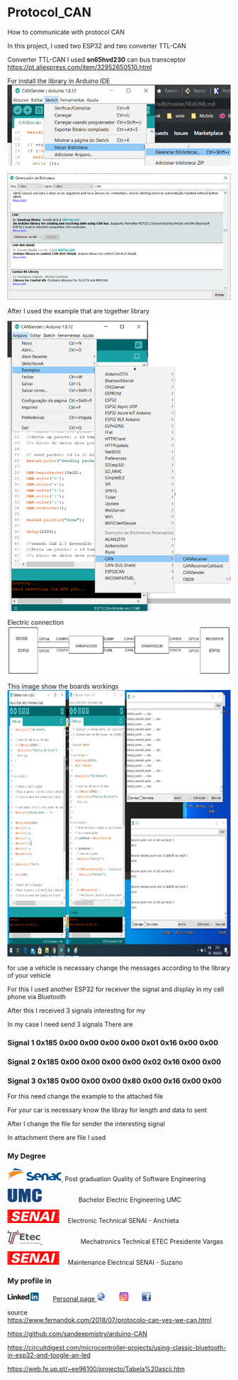 # Protocol_CAN
How to communicate with protocol CAN

In this project, I used two ESP32 and two converter TTL-CAN <br>


Converter TTL-CAN  I used <b>sn65hvd230</b> can bus transceptor <br>
https://pt.aliexpress.com/item/32952650510.html <br>

For install the library in Arduino IDE <br>
<img src="https://github.com/mariliahoshino/Protocol_CAN/blob/master/Picture/install_library_01.png?raw=true"  > <br>

<img src="https://github.com/mariliahoshino/Protocol_CAN/blob/master/Picture/install_library_02.png?raw=true"  > <br>

After I used the example that are together library <br>

<img src="https://github.com/mariliahoshino/Protocol_CAN/blob/master/Picture/install_library_03.png?raw=true" > <br>

Electric connection <br>
<img src="https://github.com/mariliahoshino/Protocol_CAN/blob/master/Picture/schematic.png?raw=true"> <br>

This image show the boards workings
<img src="https://github.com/mariliahoshino/Protocol_CAN/blob/master/Picture/working_01.png?raw=true" height="600" >


for use a vehicle is necessary change the messages according to the library of your vehicle 

For this I used another ESP32 for receiver the signal and display in my cell phone via Bluetooth 

After this I received 3 signals interesting for my

In my case I need send 3 signals
There are 

### Signal 1 0x185   0x00 0x00 0x00 0x00 0x01 0x16 0x00 0x00 <br>
### Signal 2 0x185   0x00 0x00 0x00 0x00 0x02 0x16 0x00 0x00 <br>
### Signal 3 0x185   0x00 0x00 0x00 0x80 0x00 0x16 0x00 0x00 <br>

For this need change the example to the attached file

For your car is necessary know the libray for length and data to sent

After I change the file for sender the interesting signal

In attachment there are file I used


### My Degree

<a href="https://www.sp.senac.br/">   <img src="https://github.com/mariliahoshino/mariliahoshino/blob/master/School/logo_senac.png?raw=true" height="30" widht="400" > </a> &nbsp;Post graduation Quality of Software Engineering 

<a href="http://www.umc.br/">    <img src="https://github.com/mariliahoshino/mariliahoshino/blob/master/School/logo_umc.png?raw=true" height="30" widht="400"></a>  &nbsp;&nbsp;&nbsp;&nbsp;&nbsp;&nbsp;&nbsp;&nbsp;&nbsp;&nbsp;&nbsp;&nbsp;&nbsp;&nbsp;&nbsp;&nbsp;&nbsp;&nbsp;&nbsp; Bachelor Electric Engineering UMC  

<a href="https://eletronica.sp.senai.br/"> <img src="https://github.com/mariliahoshino/mariliahoshino/blob/master/School/logo_senai.png?raw=true" height="30" widht="400"></a>  &nbsp;&nbsp;&nbsp; Electronic Technical SENAI - Anchieta  

<a href="https://www.cps.sp.gov.br/tag/etec-presidente-vargas/">  <img src="https://github.com/mariliahoshino/mariliahoshino/blob/master/School/logo_etec.png?raw=true" height="30" widht="400"> </a> &nbsp;&nbsp;&nbsp;&nbsp;&nbsp;&nbsp;&nbsp;&nbsp;&nbsp;&nbsp;&nbsp;&nbsp;&nbsp;&nbsp;&nbsp;&nbsp;&nbsp;&nbsp;&nbsp;&nbsp;&nbsp; Mechatronics Technical ETEC Presidente Vargas 

<a href="https://suzano.sp.senai.br/"> <img src="https://github.com/mariliahoshino/mariliahoshino/blob/master/School/logo_senai.png?raw=true" height="30" widht="400"></a>  &nbsp;&nbsp;&nbsp; Maintenance Electrical SENAI - Suzano  

### My profile in 

<a href="https://www.linkedin.com/in/mariliahoshino/"><img src="https://github.com/mariliahoshino/mariliahoshino/blob/master/profile/logo_linkedin.png?raw=true" height="20" widht="400"></a> &nbsp;&nbsp;&nbsp;&nbsp;&nbsp;&nbsp; 
<a href="https://mariliahoshino.wixsite.com/cvitae/"> Personal page <img src ="https://github.com/mariliahoshino/mariliahoshino/blob/master/profile/logo_site.png?raw=true" height="20" widht="400"></a> &nbsp;&nbsp;&nbsp;&nbsp;&nbsp;&nbsp; 
<a href="https://www.instagram.com/mari.zeniti/"><img src = "https://github.com/mariliahoshino/mariliahoshino/blob/master/profile/logo_instagram.png?raw=true"  height="20" widht="400"></a> &nbsp;&nbsp;&nbsp;&nbsp;&nbsp;&nbsp; 
<a href="https://www.facebook.com/mari.zeniti"><img src="https://github.com/mariliahoshino/mariliahoshino/blob/master/profile/logo_facebook.png?raw=true"   height="20" widht="400"></a>


source <br>
https://www.fernandok.com/2018/07/protocolo-can-yes-we-can.html <br>

https://github.com/sandeepmistry/arduino-CAN <br>

https://circuitdigest.com/microcontroller-projects/using-classic-bluetooth-in-esp32-and-toogle-an-led <br>

https://web.fe.up.pt/~ee96100/projecto/Tabela%20ascii.htm
